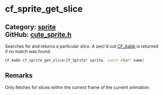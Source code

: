 [//]: # (This file is automatically generated by Cute Framework's docs parser.)
[//]: # (Do not edit this file by hand!)
[//]: # (See: https://github.com/RandyGaul/cute_framework/blob/master/samples/docs_parser.cpp)
[](../header.md ':include')

# cf_sprite_get_slice

Category: [sprite](/api_reference?id=sprite)  
GitHub: [cute_sprite.h](https://github.com/RandyGaul/cute_framework/blob/master/include/cute_sprite.h)  
---

Searches for and returns a particular slice. A zero'd out [CF_Aabb](/math/cf_aabb.md) is returned if no match was found.

```cpp
CF_Aabb cf_sprite_get_slice(CF_Sprite* sprite, const char* name)
```

## Remarks

Only fetches for slices within the current frame of the current animation.

